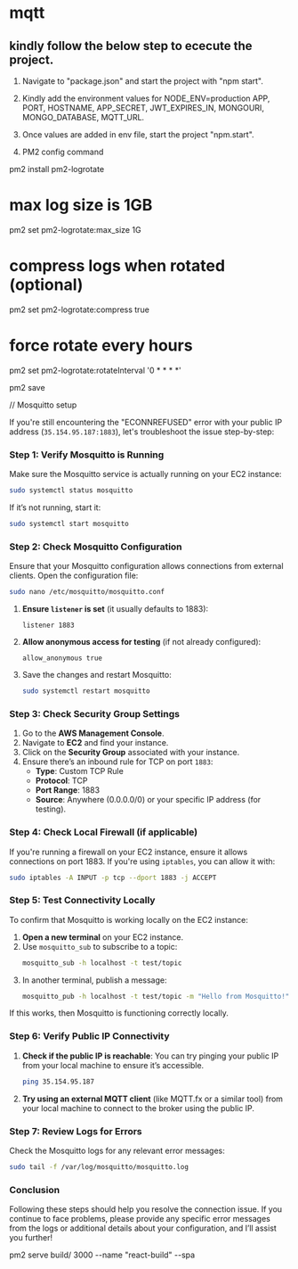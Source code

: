 # mqtt
## kindly follow the below step to ececute the project.
1. Navigate to "package.json" and start the project with "npm start".

2. Kindly add the environment values for NODE_ENV=production APP, PORT, HOSTNAME, APP_SECRET, JWT_EXPIRES_IN, MONGOURI, MONGO_DATABASE,
MQTT_URL.

3. Once values are added in env file, start the project "npm.start".

4. PM2 config command

pm2 install pm2-logrotate

# max log size is 1GB
pm2 set pm2-logrotate:max_size 1G

# compress logs when rotated (optional)
pm2 set pm2-logrotate:compress true

# force rotate every hours
pm2 set pm2-logrotate:rotateInterval '0 * * * *'

pm2 save


// Mosquitto setup

If you're still encountering the "ECONNREFUSED" error with your public IP address (`35.154.95.187:1883`), let's troubleshoot the issue step-by-step:

### Step 1: Verify Mosquitto is Running

Make sure the Mosquitto service is actually running on your EC2 instance:

```bash
sudo systemctl status mosquitto
```

If it’s not running, start it:

```bash
sudo systemctl start mosquitto
```

### Step 2: Check Mosquitto Configuration

Ensure that your Mosquitto configuration allows connections from external clients. Open the configuration file:

```bash
sudo nano /etc/mosquitto/mosquitto.conf
```

1. **Ensure `listener` is set** (it usually defaults to 1883):
   ```plaintext
   listener 1883
   ```
2. **Allow anonymous access for testing** (if not already configured):
   ```plaintext
   allow_anonymous true
   ```
3. Save the changes and restart Mosquitto:
   ```bash
   sudo systemctl restart mosquitto
   ```

### Step 3: Check Security Group Settings

1. Go to the **AWS Management Console**.
2. Navigate to **EC2** and find your instance.
3. Click on the **Security Group** associated with your instance.
4. Ensure there’s an inbound rule for TCP on port `1883`:
   - **Type**: Custom TCP Rule
   - **Protocol**: TCP
   - **Port Range**: 1883
   - **Source**: Anywhere (0.0.0.0/0) or your specific IP address (for testing).

### Step 4: Check Local Firewall (if applicable)

If you're running a firewall on your EC2 instance, ensure it allows connections on port 1883. If you're using `iptables`, you can allow it with:

```bash
sudo iptables -A INPUT -p tcp --dport 1883 -j ACCEPT
```

### Step 5: Test Connectivity Locally

To confirm that Mosquitto is working locally on the EC2 instance:

1. **Open a new terminal** on your EC2 instance.
2. Use `mosquitto_sub` to subscribe to a topic:
   ```bash
   mosquitto_sub -h localhost -t test/topic
   ```
3. In another terminal, publish a message:
   ```bash
   mosquitto_pub -h localhost -t test/topic -m "Hello from Mosquitto!"
   ```

If this works, then Mosquitto is functioning correctly locally.

### Step 6: Verify Public IP Connectivity

1. **Check if the public IP is reachable**:
   You can try pinging your public IP from your local machine to ensure it’s accessible.
   ```bash
   ping 35.154.95.187
   ```

2. **Try using an external MQTT client** (like MQTT.fx or a similar tool) from your local machine to connect to the broker using the public IP.

### Step 7: Review Logs for Errors

Check the Mosquitto logs for any relevant error messages:

```bash
sudo tail -f /var/log/mosquitto/mosquitto.log
```

### Conclusion

Following these steps should help you resolve the connection issue. If you continue to face problems, please provide any specific error messages from the logs or additional details about your configuration, and I’ll assist you further!


pm2 serve build/ 3000 --name "react-build" --spa
